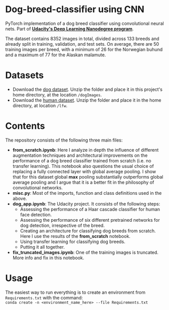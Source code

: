 # Dog-breed-classifier using CNN
PyTorch implementation of a dog breed classifier using convolutional neural nets. Part of __[Udacity's Deep Learning Nanodegree program](https://eu.udacity.com/course/deep-learning-nanodegree--nd101?gclid=Cj0KCQiAheXiBRD-ARIsAODSpWMPNTRMr6ecpZ3sUWoLF5I45JYfwFsngcOqfJFUxYT_TnvSsXaecCMaAuFfEALw_wcB)__. 

The dataset contains 8352 images in total, divided across 133 breeds and already split in training, validation, and test sets. On average, there are 50 training images per breed, with a minimum of 26 for the Norwegian buhund and a maximum of 77 for the Alaskan malamute.

# Datasets
- Download the [dog dataset](https://s3-us-west-1.amazonaws.com/udacity-aind/dog-project/dogImages.zip).  Unzip the folder and place it in this project's home directory, at the location `/dogImages`. 
- Download the [human dataset](https://s3-us-west-1.amazonaws.com/udacity-aind/dog-project/lfw.zip).  Unzip the folder and place it in the home directory, at location `/lfw`.  

# Contents
The repository consists of the following three main files:
- **from_scratch.ipynb**: Here I analyze in depth the influence of different augmentation techniques and architectural improvements on the performance of a dog breed classifier trained from scratch (i.e. no transfer learning). This notebook also questions the usual choice of replacing a fully connected layer with global average pooling. I show that for this dataset global **max** pooling substantially outperforms global average pooling and I argue that it is a better fit in the philosophy of convolutional networks. 
- **misc.py**: Most of the imports, function and class definitions used in the above. 
- **dog_app.ipynb**: The Udacity project. It consists of the following steps:
    - Assessing the performance of a Haar cascade classifier for human face detection. 
    - Assessing the performance of six different pretrained networks for dog detection, irrespective of the breed. 
    - Creating an architecture for classifying dog breeds from scratch. Here I use the results of the **from_scratch** notebook. 
    - Using transfer learning for classifying dog breeds. 
    - Putting it all together. 
- **fix_truncated_images.ipynb**: One of the training images is truncated. More info and fix in this notebook. 
    
# Usage
The easiest way to run everything is to create an environment from `Requirements.txt` with the command:<br>
`conda create -n <environment_name_here> --file Requirements.txt`
